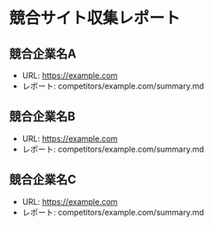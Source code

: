 # 競合サイト収集レポート

## 競合企業名A
- URL: https://example.com
- レポート: competitors/example.com/summary.md

## 競合企業名B
- URL: https://example.com
- レポート: competitors/example.com/summary.md

## 競合企業名C
- URL: https://example.com
- レポート: competitors/example.com/summary.md
